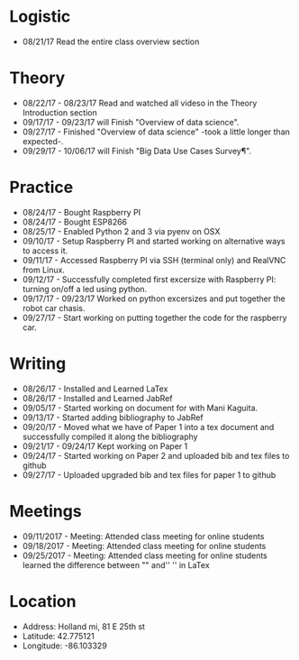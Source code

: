 # Logistic

* 08/21/17 Read the entire class overview section 

# Theory

* 08/22/17 - 08/23/17 Read and watched all videso in the Theory Introduction section
* 09/17/17 - 09/23/17 will Finish "Overview of data science".
* 09/27/17 - Finished  "Overview of data science" -took a little longer than expected-.
* 09/29/17 - 10/06/17 will Finish "Big Data Use Cases Survey¶".

# Practice

* 08/24/17  - Bought Raspberry PI
* 08/24/17  - Bought ESP8266
* 08/25/17  - Enabled Python 2 and 3 via pyenv on OSX
* 09/10/17  - Setup Raspberry PI and started working on alternative ways to access it.
* 09/11/17  - Accessed Raspberry PI via SSH (terminal only) and RealVNC from Linux.
* 09/12/17  - Successfully completed first excersize with Raspberry PI: turning on/off a led using python.
* 09/17/17  - 09/23/17 Worked on python excersizes and put together the robot car chasis.
* 09/27/17  - Start working on putting together the code for the raspberry car. 


# Writing

* 08/26/17  - Installed and Learned LaTex
* 08/26/17  - Installed and Learned JabRef
* 09/05/17  - Started working on document for with Mani Kaguita.
* 09/13/17  - Started adding bibliography to JabRef
* 09/20/17  - Moved what we have of Paper 1 into a tex document and successfully compiled it along the bibliography
* 09/21/17  - 09/24/17 Kept working on Paper 1
* 09/24/17  - Started working on Paper 2 and uploaded bib and tex files to github 
* 09/27/17  - Uploaded upgraded bib and tex files for paper 1 to github 

# Meetings

* 09/11/2017  - Meeting: Attended class meeting for online students
* 09/18/2017  - Meeting: Attended class meeting for online students
* 09/25/2017  - Meeting: Attended class meeting for online students learned the difference between "" and'' '' in LaTex

# Location

* Address: Holland mi, 81 E 25th st
* Latitude: 42.775121
* Longitude: -86.103329 
